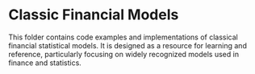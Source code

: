 # Classic Financial Models

This folder contains code examples and implementations of classical financial statistical models. It is designed as a resource for learning and reference, particularly focusing on widely recognized models used in finance and statistics.

